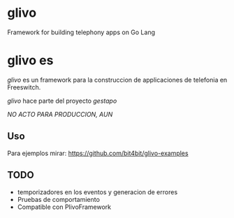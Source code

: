 glivo
=====

Framework for building telephony apps on Go Lang


glivo es
========

*glivo* es un framework para la construccion de applicaciones de telefonia en Freeswitch.

*glivo* hace parte del proyecto *gestapo*

*NO ACTO PARA PRODUCCION, AUN*

Uso
---
Para ejemplos mirar: https://github.com/bit4bit/glivo-examples


TODO
---
 * temporizadores en los eventos y generacion de errores
 * Pruebas de comportamiento
 * Compatible con PlivoFramework
 
